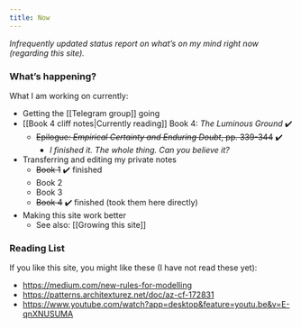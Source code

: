 ```yaml
---
title: Now
---
```


*Infrequently updated status report on what’s on my mind right now (regarding this site).*

### What’s happening?
What I am working on currently:

* Getting the [[Telegram group]] going
* [[Book 4 cliff notes|Currently reading]] Book 4: _The Luminous Ground_ ✔️
	* ~~Epilogue: _Empirical Certainty and Enduring Doubt_, pp. 339-344~~ ✔️
		* *I finished it. The whole thing. Can you believe it?*
* Transferring and editing my private notes
	* ~~Book 1~~ ✔️ finished
	* Book 2
	* Book 3
	* ~~Book 4~~ ✔️ finished (took them here directly)
* Making this site work better
	* See also: [[Growing this site]]

### Reading List
If you like this site, you might like these (I have not read these yet):

* <https://medium.com/new-rules-for-modelling>
* <https://patterns.architexturez.net/doc/az-cf-172831>
* https://www.youtube.com/watch?app=desktop&feature=youtu.be&v=E-qnXNUSUMA